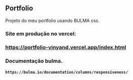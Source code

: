 ## Portfolio
Projeto do meu portfolio usando BULMA css.

### Site em produção no vercel:

### https://portfolio-vinyand.vercel.app/index.html

### Documentação bulma.

#### `https://bulma.io/documentation/columns/responsiveness/`

